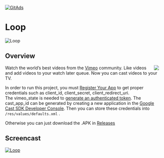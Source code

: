 <a href="https://tracking.gitads.io/?repo=Loop"><img src="https://images.gitads.io/Loop" alt="GitAds"/></a>

# Loop

![Loop](https://raw.githubusercontent.com/lawloretienne/Loop/master/images/cast_splash_preview.png) 

## Overview 

<a href="https://developer.vimeo.com/api"><img src="images/ic_vimeo2.png" align="right"></a>

Watch the world’s best videos from the <a href="https://developer.vimeo.com/api">Vimeo</a> community.  Like videos and add videos to your watch later queue. Now you can cast videos to your TV.

In order to run this project, you must <a href="https://developer.vimeo.com/apps/new">Register Your App</a> to get proper credentials such as client_id, client_secret, client_redirect_uri.  
The vimeo_state is needed to <a href="https://developer.vimeo.com/api/authentication#generate-authenticated-tokens">generate an authenticated token</a>.  The cast_app_id can be generated by 
creating a new application in the <a href="https://cast.google.com/publish">Google Cast SDK Developer Console</a>.  Then you can store these credentials into `/res/values/defaults.xml` . 

Otherwise you can just download the .APK in <a href="https://github.com/lawloretienne/Loop/releases">Releases</a>

## Screencast

[![Loop](https://raw.githubusercontent.com/lawloretienne/Loop/master/images/Loop_Screenshot_Of_Screencast_4.png)](https://goo.gl/photos/4zbKSbgt5YKYRmZs7 "Loop")
